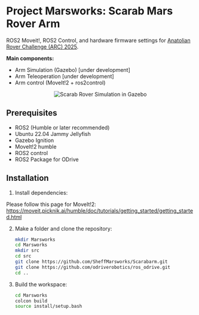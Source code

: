 # Project Marsworks: Scarab Mars Rover Arm
ROS2 Moveit!, ROS2 Control, and hardware firmware settings for [Anatolian Rover Challenge (ARC) 2025](https://www.anatolianrover.space/arc-25-missions).

**Main components:**

- Arm Simulation (Gazebo) [under development]
- Arm Teleoperation [under development]
- Arm control (MoveIt!2 + ros2control)

<center> <img src="assets/rover_gazebo_depth.gif" alt="Scarab Rover Simulation in Gazebo"> </center>

## Prerequisites

- ROS2 (Humble or later recommended)
- Ubuntu 22.04 Jammy Jellyfish
- Gazebo Ignition
- MoveIt!2 humble
- ROS2 control
- ROS2 Package for ODrive

## Installation

1. Install dependencies:
   
  Please follow this page for MoveIt!2: https://moveit.picknik.ai/humble/doc/tutorials/getting_started/getting_started.html

2. Make a folder and clone the repository:
   ```bash
   mkdir Marsworks
   cd Marsworks
   mkdir src
   cd src
   git clone https://github.com/SheffMarsworks/Scarabarm.git
   git clone https://github.com/odriverobotics/ros_odrive.git
   cd ..
   ```

3. Build the workspace:
   ```bash
   cd Marsworks
   colcon build
   source install/setup.bash
   ```
